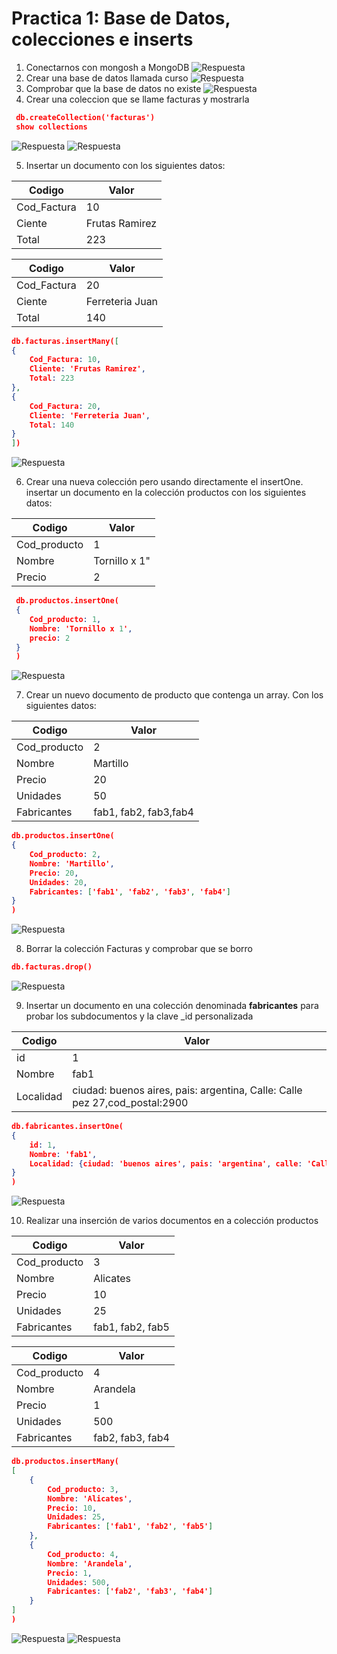 # **Practica 1: Base de Datos, colecciones e inserts**

1. Conectarnos con mongosh a MongoDB
![Respuesta](../img/1.png)
1. Crear una base de datos llamada curso
![Respuesta](../img/2.png)
1. Comprobar que la base de datos no existe
![Respuesta](../img/3.png)
1. Crear una coleccion que se llame facturas y mostrarla

``` json
 db.createCollection('facturas')
 show collections
```
![Respuesta](../img/4.png)
![Respuesta](../img/5.png)

5. Insertar un documento con los siguientes datos:

| Codigo   | Valor   |
|-------------|-------------|
| Cod_Factura | 10 |
| Ciente | Frutas Ramirez |
| Total | 223 |

| Codigo   | Valor   |
|-------------|-------------|
| Cod_Factura | 20 |
| Ciente | Ferreteria Juan |
| Total | 140 |

```json
db.facturas.insertMany([
{
    Cod_Factura: 10,
    Cliente: 'Frutas Ramirez',
    Total: 223
},
{
    Cod_Factura: 20,
    Cliente: 'Ferreteria Juan',
    Total: 140
}
])
```
![Respuesta](../img/6.png)

6. Crear una nueva colección pero usando directamente el insertOne.
   insertar un documento en la colección productos con los siguientes datos:

| Codigo   | Valor   |
|-------------|-------------|
| Cod_producto | 1 |
| Nombre | Tornillo x 1" |
| Precio | 2 |

```json
 db.productos.insertOne(
 {
    Cod_producto: 1,
    Nombre: 'Tornillo x 1',
    precio: 2 
 }
 )
```
![Respuesta](../img/7.png)


7. Crear un nuevo documento de producto que contenga un array. Con los siguientes datos:

| Codigo   | Valor   |
|-------------|-------------|
| Cod_producto | 2 |
| Nombre | Martillo |
| Precio | 20 |
| Unidades | 50 |
| Fabricantes | fab1, fab2, fab3,fab4 |

```json
db.productos.insertOne(
{
    Cod_producto: 2,
    Nombre: 'Martillo',
    Precio: 20,
    Unidades: 20,
    Fabricantes: ['fab1', 'fab2', 'fab3', 'fab4']
}
)
```
![Respuesta](../img/8.png)

8. Borrar la colección Facturas y comprobar que se borro
```json
db.facturas.drop()
```
![Respuesta](../img/9.png)

9. Insertar un documento en una colección denominada **fabricantes**
   para probar los subdocumentos y la clave _id personalizada

| Codigo   | Valor   |
|-------------|-------------|
| id | 1 |
| Nombre | fab1 |
| Localidad | ciudad: buenos aires, pais: argentina, Calle: Calle pez 27,cod_postal:2900 |

```json 
db.fabricantes.insertOne(
{
    id: 1,
    Nombre: 'fab1',
    Localidad: {ciudad: 'buenos aires', pais: 'argentina', calle: 'Calle pez 27', cod_postal: 2900}
}
)
```

![Respuesta](../img/10.png)

10. Realizar una inserción de varios documentos en a colección
    productos

| Codigo   | Valor   |
|-------------|-------------|
| Cod_producto | 3 |
| Nombre | Alicates |
| Precio | 10 |
| Unidades | 25 |
| Fabricantes | fab1, fab2, fab5 |

| Codigo   | Valor   |
|-------------|-------------|
| Cod_producto | 4 |
| Nombre | Arandela |
| Precio | 1 |
| Unidades | 500 |
| Fabricantes | fab2, fab3, fab4 |

```json
db.productos.insertMany(
[
    {
        Cod_producto: 3,
        Nombre: 'Alicates',
        Precio: 10,
        Unidades: 25,
        Fabricantes: ['fab1', 'fab2', 'fab5']
    },
    {
        Cod_producto: 4,
        Nombre: 'Arandela',
        Precio: 1,
        Unidades: 500,
        Fabricantes: ['fab2', 'fab3', 'fab4']
    }
]
)
```
![Respuesta](../img/11.png)
![Respuesta](../img/12.png)